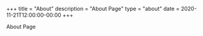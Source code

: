 +++
title = "About"
description = "About Page"
type = "about"
date = 2020-11-21T12:00:00-00:00
+++

About Page
